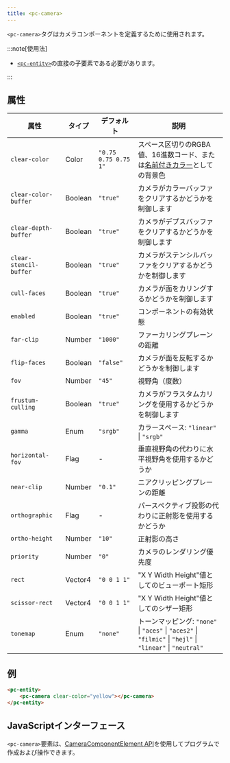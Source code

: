 ```yaml
---
title: <pc-camera>
---
```


`<pc-camera>`タグはカメラコンポーネントを定義するために使用されます。

:::note[使用法]

* [`<pc-entity>`](../pc-entity)の直接の子要素である必要があります。

:::

## 属性

<div className="attribute-table">

| 属性 | タイプ | デフォルト | 説明 |
| --- | --- | --- | --- |
| `clear-color` | Color | `"0.75 0.75 0.75 1"` | スペース区切りのRGBA値、16進数コード、または[名前付きカラー](https://github.com/playcanvas/web-components/blob/main/src/colors.ts)としての背景色 |
| `clear-color-buffer` | Boolean | `"true"` | カメラがカラーバッファをクリアするかどうかを制御します |
| `clear-depth-buffer` | Boolean | `"true"` | カメラがデプスバッファをクリアするかどうかを制御します |
| `clear-stencil-buffer` | Boolean | `"true"` | カメラがステンシルバッファをクリアするかどうかを制御します |
| `cull-faces` | Boolean | `"true"` | カメラが面をカリングするかどうかを制御します |
| `enabled` | Boolean | `"true"` | コンポーネントの有効状態 |
| `far-clip` | Number | `"1000"` | ファーカリングプレーンの距離 |
| `flip-faces` | Boolean | `"false"` | カメラが面を反転するかどうかを制御します |
| `fov` | Number | `"45"` | 視野角（度数） |
| `frustum-culling` | Boolean | `"true"` | カメラがフラスタムカリングを使用するかどうかを制御します |
| `gamma` | Enum | `"srgb"` | カラースペース: `"linear"` \| `"srgb"` |
| `horizontal-fov` | Flag | - | 垂直視野角の代わりに水平視野角を使用するかどうか |
| `near-clip` | Number | `"0.1"` | ニアクリッピングプレーンの距離 |
| `orthographic` | Flag | - | パースペクティブ投影の代わりに正射影を使用するかどうか |
| `ortho-height` | Number | `"10"` | 正射影の高さ |
| `priority` | Number | `"0"` | カメラのレンダリング優先度 |
| `rect` | Vector4 | `"0 0 1 1"` | "X Y Width Height"値としてのビューポート矩形 |
| `scissor-rect` | Vector4 | `"0 0 1 1"` | "X Y Width Height"値としてのシザー矩形 |
| `tonemap` | Enum | `"none"` | トーンマッピング: `"none"` \| `"aces"` \| `"aces2"` \| `"filmic"` \| `"hejl"` \| `"linear"` \| `"neutral"` |

</div>

## 例

```html
<pc-entity>
    <pc-camera clear-color="yellow"></pc-camera>
</pc-entity>
```

## JavaScriptインターフェース

`<pc-camera>`要素は、[CameraComponentElement API](https://api.playcanvas.com/web-components/classes/CameraComponentElement.html)を使用してプログラムで作成および操作できます。
